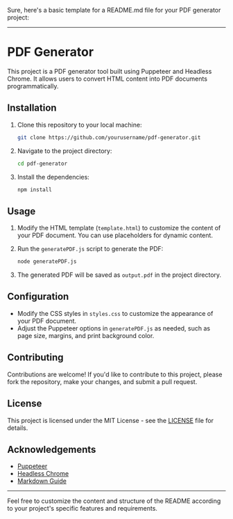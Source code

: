 Sure, here's a basic template for a README.md file for your PDF generator project:

---

# PDF Generator

This project is a PDF generator tool built using Puppeteer and Headless Chrome. It allows users to convert HTML content into PDF documents programmatically.

## Installation

1. Clone this repository to your local machine:

   ```bash
   git clone https://github.com/yourusername/pdf-generator.git
   ```

2. Navigate to the project directory:

   ```bash
   cd pdf-generator
   ```

3. Install the dependencies:

   ```bash
   npm install
   ```

## Usage

1. Modify the HTML template (`template.html`) to customize the content of your PDF document. You can use placeholders for dynamic content.

2. Run the `generatePDF.js` script to generate the PDF:

   ```bash
   node generatePDF.js
   ```

3. The generated PDF will be saved as `output.pdf` in the project directory.

## Configuration

- Modify the CSS styles in `styles.css` to customize the appearance of your PDF document.
- Adjust the Puppeteer options in `generatePDF.js` as needed, such as page size, margins, and print background color.

## Contributing

Contributions are welcome! If you'd like to contribute to this project, please fork the repository, make your changes, and submit a pull request.

## License

This project is licensed under the MIT License - see the [LICENSE](LICENSE) file for details.

## Acknowledgements

- [Puppeteer](https://github.com/puppeteer/puppeteer)
- [Headless Chrome](https://developers.google.com/web/updates/2017/04/headless-chrome)
- [Markdown Guide](https://www.markdownguide.org/)

---

Feel free to customize the content and structure of the README according to your project's specific features and requirements.
